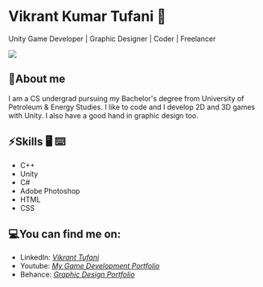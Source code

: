 # Vikrant Kumar Tufani 🙂

Unity Game Developer | Graphic Designer | Coder | Freelancer 

![](https://github-readme-stats.vercel.app/api?username=VikrantTufani1999&show_icons=true&line_height=30)

## 🧐About me 

I am a CS undergrad pursuing my Bachelor's degree from University of Petroleum & Energy Studies. I like to code and I develop 2D and 3D games with Unity. I also have a good hand in graphic design too.

## ⚡Skills :desktop_computer: :keyboard:

* C++  
* Unity  
* C#   
* Adobe Photoshop  
* HTML  
* CSS

## 💻You can find me on:

* LinkedIn: *[Vikrant Tufani](https://www.linkedin.com/in/vikranttufani1999/)*
* Youtube: *[My Game Development Portfolio](https://www.youtube.com/playlist?list=PLzcqTNm_tWJJpU5xeSR6xd7u8rMqOaPat)*
* Behance: *[Graphic Design Portfolio](https://www.behance.net/vikrant_tufani)*






<!--
**VikrantTufani1999/VikrantTufani1999** is a ✨ _special_ ✨ repository because its `README.md` (this file) appears on your GitHub profile.

Here are some ideas to get you started:

- 🔭 I’m currently working on ...
- 🌱 I’m currently learning ...
- 👯 I’m looking to collaborate on ...
- 🤔 I’m looking for help with ...
- 💬 Ask me about ...
- 📫 How to reach me:
# Links:

- 😄 Pronouns: ...
- ⚡ Fun fact: ...
-->
